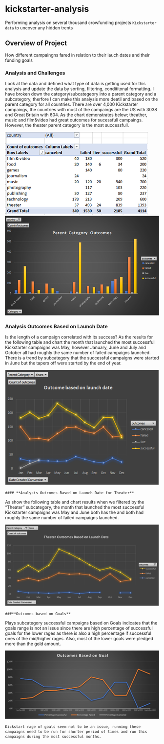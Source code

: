 # **kickstarter-analysis**
Performing analysis on several thousand crowfunding projects ``Kickstarter data`` to uncover any hidden trents
## Overview of Project
How different campaingns fared in relation to their lauch dates and their funding goals

### **Analysis and Challenges**

Look at the data and defined what type of data is getting used for this analysis and update the data by sorting, filtering, condititonal formatting.
I have broken down the category/subcategeory into a parent category and a subcategory, therfore I can make this analysis more deatil and based on the parent category for all countries. There are over 4,000 Kickstarter campaings, the countries with most of the campaings are the US with 3038 and Great Britain with 604. As the chart demonstrates below; theather, music and film&video had great outcomes for sucessfull campaings.  However, the theater parent category is the most successfull.

![this is an image](https://github.com/hildavaz/kickstarter-analysis/blob/main/Pivot%20Table%20Parent%20Category%20Oucomes.PNG)
![this is an image](https://github.com/hildavaz/kickstarter-analysis/blob/main/Parent%20Category%20Outcomes.png)

### **Analysis Outcomes Based on Launch Date**

Is the length of a campaign correlated with its success? As the results for the following table and chart the month that launched the most successful Kickstarter campaigns was May, however January, June and July and October all had roughly the same number of failed campaigns launched.  There is a trend by subcategory that the successful campaigns were started in June but the tapers off were started by the end of year.

![this an image](https://github.com/hildavaz/kickstarter-analysis/blob/main/Outcome%20based%20on%20launch%20date.png)
    
    #### **Analysis Outcomes Based on Launch Date for Theater**
    
   As show the following table and chart results when we filtered by the “Theater” subcategory, the month that launched the most successful Kickstarter campaigns was May and June both has the and both had roughly the same number of failed campaigns launched.
   
  ![this is an image](https://github.com/hildavaz/kickstarter-analysis/blob/main/Theater_Outcomes_vs_Launch.png)
   
    ###**Outcomes based on Goals**
Plays subcategory successful campaigns based on Goals indicates that the goals range is not an issue since there are high percentage of successful goals for the lower rages as there is also a high percentage if successful ones of the mid/higher rages.  Also, most of the lower goals were pledged more than the gold amount.

 ![this is an image](https://github.com/hildavaz/kickstarter-analysis/blob/main/Outcomes_vs_Goal.png)
 
    Kickstart rage of goals seem not to be an issue, running these campaigns need to be run for shorter period of times and run this campaigns during the most successful months.
    






